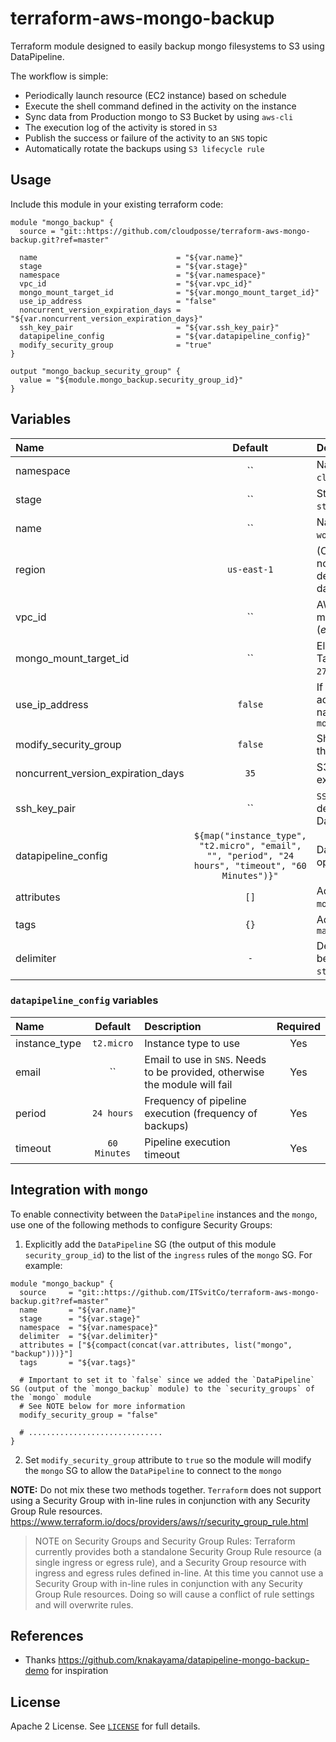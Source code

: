 # terraform-aws-mongo-backup

Terraform module designed to easily backup mongo filesystems to S3 using DataPipeline.

The workflow is simple:

* Periodically launch resource (EC2 instance) based on schedule
* Execute the shell command defined in the activity on the instance
* Sync data from Production mongo to S3 Bucket by using `aws-cli`
* The execution log of the activity is stored in `S3`
* Publish the success or failure of the activity to an `SNS` topic
* Automatically rotate the backups using `S3 lifecycle rule`


## Usage

Include this module in your existing terraform code:

```hcl
module "mongo_backup" {
  source = "git::https://github.com/cloudposse/terraform-aws-mongo-backup.git?ref=master"

  name                               = "${var.name}"
  stage                              = "${var.stage}"
  namespace                          = "${var.namespace}"
  vpc_id                             = "${var.vpc_id}"
  mongo_mount_target_id              = "${var.mongo_mount_target_id}"
  use_ip_address                     = "false"
  noncurrent_version_expiration_days = "${var.noncurrent_version_expiration_days}"
  ssh_key_pair                       = "${var.ssh_key_pair}"
  datapipeline_config                = "${var.datapipeline_config}"
  modify_security_group              = "true"
}

output "mongo_backup_security_group" {
  value = "${module.mongo_backup.security_group_id}"
}
```


## Variables

|  Name                              |  Default       |  Description                                                                                  | Required |
|:-----------------------------------|:--------------:|:----------------------------------------------------------------------------------------------|:--------:|
| namespace                          | ``             | Namespace (e.g. `cp` or `cloudposse`)                                                         | Yes      |
| stage                              | ``             | Stage (e.g. `prod`, `dev`, `staging`)                                                         | Yes      |
| name                               | ``             | Name  (e.g. `app` or `wordpress`)                                                             | Yes      |
| region                             | `us-east-1`    | (Optional) AWS Region. If not specified, will be derived from 'aws_region' data source        | No       |
| vpc_id                             | ``             | AWS VPC ID where module should operate (_e.g._ `vpc-a22222ee`)                                | Yes      |
| mongo_mount_target_id              | ``             | Elastic File System Mount Target ID (_e.g._ `fsmt-279bfc62`)                                  | Yes      |
| use_ip_address                     | `false`        | If set to `true`, will use IP address instead of DNS name to connect to the `mongo`           | Yes      |
| modify_security_group              | `false`        | Should the module modify the `mongo` security group                                           | No       |
| noncurrent_version_expiration_days | `35`           | S3 object versions expiration period (days)                                                   | Yes      |
| ssh_key_pair                       | ``             | `SSH` key that will be deployed on DataPipeline's instance                                    | No       |
| datapipeline_config                | `${map("instance_type", "t2.micro", "email", "", "period", "24 hours", "timeout", "60 Minutes")}"`| DataPipeline configuration options  | Yes      |
| attributes                         | `[]`           | Additional attributes (_e.g._ `mongo-backup`)                                                 | No       |
| tags                               | `{}`           | Additional tags (e.g. `map("BusinessUnit","XYZ")`                                             | No       |
| delimiter                          | `-`            | Delimiter to be used between `name`, `namespace`, `stage` and `attributes`                    | No       |


### `datapipeline_config` variables

|  Name                              |  Default       |  Description                                                                 | Required |
|:-----------------------------------|:--------------:|:-----------------------------------------------------------------------------|:--------:|
| instance_type                      | `t2.micro`     | Instance type to use                                                         | Yes      |
| email                              | ``             | Email to use in `SNS`. Needs to be provided, otherwise the module will fail  | Yes      |
| period                             | `24 hours`     | Frequency of pipeline execution (frequency of backups)                       | Yes      |
| timeout                            | `60 Minutes`   | Pipeline execution timeout                                                   | Yes      |



## Integration with `mongo`

To enable connectivity between the `DataPipeline` instances and the `mongo`, use one of the following methods to configure Security Groups:

1. Explicitly add the `DataPipeline` SG (the output of this module `security_group_id`) to the list of the `ingress` rules of the `mongo` SG. For example:

```hcl
module "mongo_backup" {
  source     = "git::https://github.com/ITSvitCo/terraform-aws-mongo-backup.git?ref=master"
  name       = "${var.name}"
  stage      = "${var.stage}"
  namespace  = "${var.namespace}"
  delimiter  = "${var.delimiter}"
  attributes = ["${compact(concat(var.attributes, list("mongo", "backup")))}"]
  tags       = "${var.tags}"

  # Important to set it to `false` since we added the `DataPipeline` SG (output of the `mongo_backup` module) to the `security_groups` of the `mongo` module
  # See NOTE below for more information
  modify_security_group = "false"

  # ..............................
}
```

2. Set `modify_security_group` attribute to `true` so the module will modify the `mongo` SG to allow the `DataPipeline` to connect to the `mongo`

**NOTE:** Do not mix these two methods together.
`Terraform` does not support using a Security Group with in-line rules in conjunction with any Security Group Rule resources.
https://www.terraform.io/docs/providers/aws/r/security_group_rule.html
> NOTE on Security Groups and Security Group Rules: Terraform currently provides both a standalone Security Group Rule resource
(a single ingress or egress rule), and a Security Group resource with ingress and egress rules defined in-line.
At this time you cannot use a Security Group with in-line rules in conjunction with any Security Group Rule resources.
Doing so will cause a conflict of rule settings and will overwrite rules.


## References

* Thanks https://github.com/knakayama/datapipeline-mongo-backup-demo for inspiration


## License

Apache 2 License. See [`LICENSE`](LICENSE) for full details.
